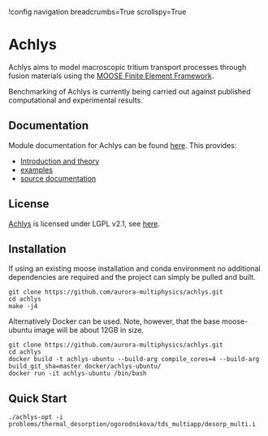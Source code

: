 !config navigation breadcrumbs=True scrollspy=True

# Achlys

Achlys aims to model macroscopic tritium transport processes through fusion materials using the 
[MOOSE Finite Element Framework](http://mooseframework.org).

Benchmarking of Achlys is currently being carried out against published computational and experimental results.

## Documentation

Module documentation for Achlys can be found [here](module/index.md).
This provides:

- [Introduction and theory](module/introduction.md)
- [examples](module/examples/index.md)
- [source documentation](source/index.md)

## License

[Achlys](https://github.com/aurora-multiphysics/achlys) is licensed under LGPL v2.1, see [here](https://github.com/aurora-multiphysics/achlys/blob/maaster/LICENSE).

## Installation

If using an existing moose installation and conda environment no additional dependencies are required and the project can simply be pulled and built.

```
git clone https://github.com/aurora-multiphysics/achlys.git
cd achlys
make -j4
```

Alternatively Docker can be used. Note, however, that the base moose-ubuntu image will be about 12GB in size.

```
git clone https://github.com/aurora-multiphysics/achlys.git
cd achlys
docker build -t achlys-ubuntu --build-arg compile_cores=4 --build-arg build_git_sha=master docker/achlys-ubuntu/
docker run -it achlys-ubuntu /bin/bash
```

## Quick Start

```
./achlys-opt -i problems/thermal_desorption/ogorodnikova/tds_multiapp/desorp_multi.i
```
